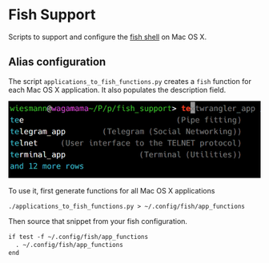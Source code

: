 # Fish Support

Scripts to support and configure the [fish shell](https://github.com/fish-shell/fish-shell/) on Mac OS X.

## Alias configuration

The script `applications_to_fish_functions.py` creates a `fish` function for each Mac OS X application. It also populates the description field.

![Screenshot](screenshot.png "tab completion for te*")

To use it, first generate functions for all Mac OS X applications

```shell
./applications_to_fish_functions.py > ~/.config/fish/app_functions
```

Then source that snippet from your fish configuration.

```shell
if test -f ~/.config/fish/app_functions
  . ~/.config/fish/app_functions
end
```
